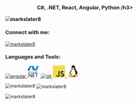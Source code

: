 <h1 align="center"> </h1>
<h3 align="center">C#, .NET, React, Angular, Python /h3>

<p align="left"> <img src="https://komarev.com/ghpvc/?username=markslater8&label=Profile%20views&color=0e75b6&style=flat" alt="markslater8" /> </p>


<h3 align="left">Connect with me:</h3>
<p align="left">
<a href="https://dev.to/markslater8" target="blank"><img align="center" src="https://raw.githubusercontent.com/rahuldkjain/github-profile-readme-generator/master/src/images/icons/Social/devto.svg" alt="markslater8" height="30" width="40" /></a>
</p>

<h3 align="left">Languages and Tools:</h3>
<p align="left"> <a href="https://angular.io" target="_blank" rel="noreferrer"> <img src="https://angular.io/assets/images/logos/angular/angular.svg" alt="angular" width="40" height="40"/> </a> <a href="https://dotnet.microsoft.com/" target="_blank" rel="noreferrer"> <img src="https://raw.githubusercontent.com/devicons/devicon/master/icons/dot-net/dot-net-original-wordmark.svg" alt="dotnet" width="40" height="40"/> </a> <a href="https://git-scm.com/" target="_blank" rel="noreferrer"> <img src="https://www.vectorlogo.zone/logos/git-scm/git-scm-icon.svg" alt="git" width="40" height="40"/> </a> <a href="https://developer.mozilla.org/en-US/docs/Web/JavaScript" target="_blank" rel="noreferrer"> <img src="https://raw.githubusercontent.com/devicons/devicon/master/icons/javascript/javascript-original.svg" alt="javascript" width="40" height="40"/> </a> <a href="https://www.linux.org/" target="_blank" rel="noreferrer"> <img src="https://raw.githubusercontent.com/devicons/devicon/master/icons/linux/linux-original.svg" alt="linux" width="40" height="40"/> </a> </p>

<p><img align="left" src="https://github-readme-stats.vercel.app/api/top-langs?username=markslater8&show_icons=true&locale=en&layout=compact" alt="markslater8" /></p>

<p>&nbsp;<img align="center" src="https://github-readme-stats.vercel.app/api?username=markslater8&show_icons=true&locale=en" alt="markslater8" /></p>

<p><img align="center" src="https://github-readme-streak-stats.herokuapp.com/?user=markslater8&" alt="markslater8" /></p>
